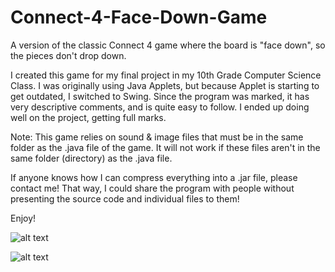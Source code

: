 # Connect-4-Face-Down-Game
A version of the classic Connect 4 game where the board is "face down", so the pieces don't drop down.

I created this game for my final project in my 10th Grade Computer Science Class. I was originally using Java Applets,
but because Applet is starting to get outdated, I switched to Swing. Since the program was marked, it has very descriptive
comments, and is quite easy to follow. I ended up doing well on the project, getting full marks.

Note: This game relies on sound & image files that must be in the same folder as the .java file of the game.
      It will not work if these files aren't in the same folder (directory) as the .java file.
      
If anyone knows how I can compress everything into a .jar file, please contact me! That way, I could share the program with people without 
presenting the source code and individual files to them!

Enjoy!

![alt text](https://drive.google.com/file/d/1RVgNhlcHfFeIsbHIFY3TvIKSpRsjEfP0/view?usp=sharing)

![alt text](https://drive.google.com/file/d/1xJ4cprqgcpK6x4kgklLHzuebaKGGYqqM/view?usp=sharing)
